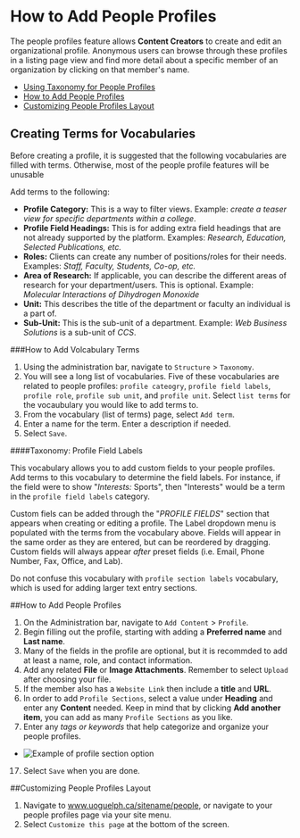 # How to Add People Profiles

The people profiles feature allows **Content Creators** to create and edit an organizational profile. Anonymous users can browse through these profiles in a listing page view and find more detail about a specific member of an organization by clicking on that member's name.

* [Using Taxonomy for People Profiles](#creating-terms-for-vocabularies)
* [How to Add People Profiles](#how-to-add-people-profiles)
* [Customizing People Profiles Layout](#customizing-people-profiles-layout)

## Creating Terms for Vocabularies

Before creating a profile, it is suggested that the following vocabularies are filled with terms. Otherwise, most of the people profile features will be unusable

Add terms to the following:

* **Profile Category:** This is a way to filter views. Example: *create a teaser view for specific departments within a college*.
* **Profile Field Headings:** This is for adding extra field headings that are not already supported by the platform. Examples: *Research, Education, Selected Publications, etc.*
* **Roles:** Clients can create any number of positions/roles for their needs. Examples: *Staff, Faculty, Students, Co-op, etc.*
* **Area of Research:** If applicable, you can describe the different areas of research for your department/users. This is optional. Example: *Molecular Interactions of Dihydrogen Monoxide*
* **Unit:** This describes the title of the department or faculty an individual is a part of.
* **Sub-Unit:** This is the sub-unit of a department. Example: *Web Business Solutions* is a sub-unit of *CCS*.

###How to Add Volcabulary Terms

1. Using the administration bar, navigate to `Structure` > `Taxonomy`.
2. You will see a long list of vocabularies. Five of these vocabularies are related to people profiles: `profile cateogry`, `profile field labels`, `profile role`, `profile sub unit`, and `profile unit`. Select `list terms` for the vocaubulary you would like to add terms to. 
2. From the vocabulary (list of terms) page, select `Add term`. 
3. Enter a name for the term. Enter a description if needed. 
4. Select `Save`. 

####Taxonomy: Profile Field Labels

This vocabulary allows you to add custom fields to your people profiles. Add terms to this vocabulary to determine the field labels. For instance, if the field were to show "*Interests:*  Sports", then "Interests" would be a term in the `profile field labels` category.

Custom fiels can be added through the "*PROFILE FIELDS*" section that appears when creating or editing a profile. The Label dropdown menu is populated with the terms from the vocabulary above. Fields will appear in the same order as they are entered, but can be reordered by dragging. Custom fields will always appear _after_  preset fields (i.e. Email, Phone Number, Fax, Office, and Lab).

Do not confuse this vocabulary with `profile section labels` vocabulary, which is used for adding larger text entry sections. 

##How to Add People Profiles

1. On the Administration bar, navigate to `Add Content` > `Profile`.
4. Begin filling out the profile, starting with adding a **Preferred name** and **Last name**.
7. Many of the fields in the profile are optional, but it is recommded to add at least a name, role, and contact information.
12. Add any related **File** or **Image Attachments**. Remember to select `Upload` after choosing your file. 
15. If the member also has a `Website Link` then include a **title** and **URL**.
16. In order to add `Profile Sections`, select a value under **Heading** and enter any **Content** needed. Keep in mind that by clicking **Add another item**, you can add as many `Profile Sections` as you like.
17. Enter any *tags or keywords* that help categorize and organize your people profiles.
 * ![Example of profile section option](../images/attachments.png)
17. Select `Save` when you are done.

##Customizing People Profiles Layout

1. Navigate to www.uoguelph.ca/sitename/people, or navigate to your people profiles page via your site menu. 
2. Select `Customize this page` at the bottom of the screen. 
